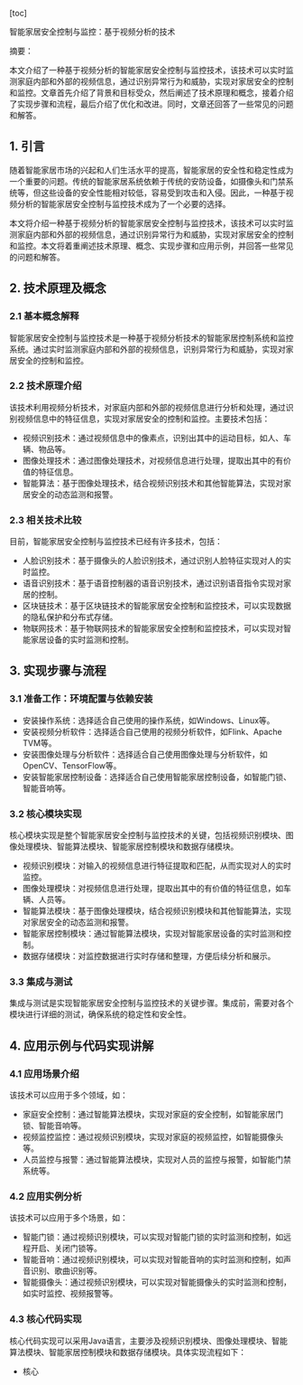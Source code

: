 
[toc]                    
                
                
智能家居安全控制与监控：基于视频分析的技术

摘要：

本文介绍了一种基于视频分析的智能家居安全控制与监控技术，该技术可以实时监测家庭内部和外部的视频信息，通过识别异常行为和威胁，实现对家居安全的控制和监控。文章首先介绍了背景和目标受众，然后阐述了技术原理和概念，接着介绍了实现步骤和流程，最后介绍了优化和改进。同时，文章还回答了一些常见的问题和解答。

## 1. 引言

随着智能家居市场的兴起和人们生活水平的提高，智能家居的安全性和稳定性成为一个重要的问题。传统的智能家居系统依赖于传统的安防设备，如摄像头和门禁系统等，但这些设备的安全性能相对较低，容易受到攻击和入侵。因此，一种基于视频分析的智能家居安全控制与监控技术成为了一个必要的选择。

本文将介绍一种基于视频分析的智能家居安全控制与监控技术，该技术可以实时监测家庭内部和外部的视频信息，通过识别异常行为和威胁，实现对家居安全的控制和监控。本文将着重阐述技术原理、概念、实现步骤和应用示例，并回答一些常见的问题和解答。

## 2. 技术原理及概念

### 2.1 基本概念解释

智能家居安全控制与监控技术是一种基于视频分析技术的智能家居控制系统和监控系统。通过实时监测家庭内部和外部的视频信息，识别异常行为和威胁，实现对家居安全的控制和监控。

### 2.2 技术原理介绍

该技术利用视频分析技术，对家庭内部和外部的视频信息进行分析和处理，通过识别视频信息中的特征信息，实现对家居安全的控制和监控。主要技术包括：

- 视频识别技术：通过视频信息中的像素点，识别出其中的运动目标，如人、车辆、物品等。
- 图像处理技术：通过图像处理技术，对视频信息进行处理，提取出其中的有价值的特征信息。
- 智能算法：基于图像处理技术，结合视频识别技术和其他智能算法，实现对家居安全的动态监测和报警。

### 2.3 相关技术比较

目前，智能家居安全控制与监控技术已经有许多技术，包括：

- 人脸识别技术：基于摄像头的人脸识别技术，通过识别人脸特征实现对人的实时监控。
- 语音识别技术：基于语音控制器的语音识别技术，通过识别语音指令实现对家居的控制。
- 区块链技术：基于区块链技术的智能家居安全控制和监控技术，可以实现数据的隐私保护和分布式存储。
- 物联网技术：基于物联网技术的智能家居安全控制和监控技术，可以实现对智能家居设备的实时监测和控制。

## 3. 实现步骤与流程

### 3.1 准备工作：环境配置与依赖安装

- 安装操作系统：选择适合自己使用的操作系统，如Windows、Linux等。
- 安装视频分析软件：选择适合自己使用的视频分析软件，如Flink、Apache TVM等。
- 安装图像处理与分析软件：选择适合自己使用图像处理与分析软件，如OpenCV、TensorFlow等。
- 安装智能家居控制设备：选择适合自己使用智能家居控制设备，如智能门锁、智能音响等。

### 3.2 核心模块实现

核心模块实现是整个智能家居安全控制与监控技术的关键，包括视频识别模块、图像处理模块、智能算法模块、智能家居控制模块和数据存储模块。

- 视频识别模块：对输入的视频信息进行特征提取和匹配，从而实现对人的实时监控。
- 图像处理模块：对视频信息进行处理，提取出其中的有价值的特征信息，如车辆、人员等。
- 智能算法模块：基于图像处理模块，结合视频识别模块和其他智能算法，实现对家居安全的动态监测和报警。
- 智能家居控制模块：通过智能算法模块，实现对智能家居设备的实时监测和控制。
- 数据存储模块：对监控数据进行实时存储和整理，方便后续分析和展示。

### 3.3 集成与测试

集成与测试是实现智能家居安全控制与监控技术的关键步骤。集成前，需要对各个模块进行详细的测试，确保系统的稳定性和安全性。

## 4. 应用示例与代码实现讲解

### 4.1 应用场景介绍

该技术可以应用于多个领域，如：

- 家庭安全控制：通过智能算法模块，实现对家庭的安全控制，如智能家居门锁、智能音响等。
- 视频监控监控：通过视频识别模块，实现对家庭的视频监控，如智能摄像头等。
- 人员监控与报警：通过智能算法模块，实现对人员的监控与报警，如智能门禁系统等。

### 4.2 应用实例分析

该技术可以应用于多个场景，如：

- 智能门锁：通过视频识别模块，可以实现对智能门锁的实时监测和控制，如远程开启、关闭门锁等。
- 智能音响：通过视频识别模块，可以实现对智能音响的实时监测和控制，如声音识别、歌曲识别等。
- 智能摄像头：通过视频识别模块，可以实现对智能摄像头的实时监测和控制，如实时监控、视频报警等。

### 4.3 核心代码实现

核心代码实现可以采用Java语言，主要涉及视频识别模块、图像处理模块、智能算法模块、智能家居控制模块和数据存储模块。具体实现流程如下：

- 核心

